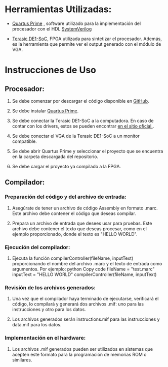 # **Herramientas Utilizadas**:
- [Quartus Prime](https://www.intel.la/content/www/xl/es/products/details/fpga/development-tools/quartus-prime.html)
, software utilizado para la implementación del procesador con el HDL [SystemVerilog](https://semiengineering.com/knowledge_centers/languages/systemverilog/)


- [Terasic DE1-SoC](https://www.terasic.com.tw/cgi-bin/page/archive.pl?Language=English&CategoryNo=205&No=836&PartNo=2#contents), FPGA utilizada para sintetizar el procesador. Además, es la herramienta que permite ver el output generado con el módulo de VGA.



# **Instrucciones de Uso**

## Procesador: 
1. Se debe comenzar por descargar el código disponible en [GitHub](https://github.com/mjcarranza/Proyecto-2-Arqui1/tree/procesador).

2. Se debe instalar [Quartus Prime](https://www.intel.la/content/www/xl/es/products/details/fpga/development-tools/quartus-prime.html).
   
3. Se debe conectar la Terasic DE1-SoC a la computadora. En caso de contar con los drivers, estos se pueden encontrar [en el sitio oficial.](https://www.terasic.com.tw/wiki/Windows_encountered_a_problem_installing_the_drivers_for_your_device).

4. Se debe conectar el VGA de la Terasic DE1-SoC a un monitor compatible.

5. Se debe abrir Quartus Prime y seleccionar el proyecto que se encuentra en la carpeta descargada del repositorio.

6. Se debe cargar el proyecto ya compilado a la FPGA.


## Compilador:

### Preparación del código y del archivo de entrada:
1. Asegúrate de tener un archivo de código Assembly en formato .marc. Este archivo debe contener el código que deseas compilar.
   
2. Prepara un archivo de entrada que desees usar para pruebas. Este archivo debe contener el texto que deseas procesar, como en el ejemplo proporcionado, donde el texto es "HELLO WORLD".

### Ejecución del compilador:
1. Ejecuta la función compilerController(fileName, inputText) proporcionando el nombre del archivo .marc y el texto de entrada como argumentos. Por ejemplo:
python
Copy code
fileName = "test.marc" inputText = "HELLO WORLD" compilerController(fileName, inputText) 

### Revisión de los archivos generados:
1. Una vez que el compilador haya terminado de ejecutarse, verificará el código, lo compilará y generará dos archivos .mif: uno para las instrucciones y otro para los datos.
   
2. Los archivos generados serán instructions.mif para las instrucciones y data.mif para los datos.

### Implementación en el hardware:
1. Los archivos .mif generados pueden ser utilizados en sistemas que acepten este formato para la programación de memorias ROM o similares.
